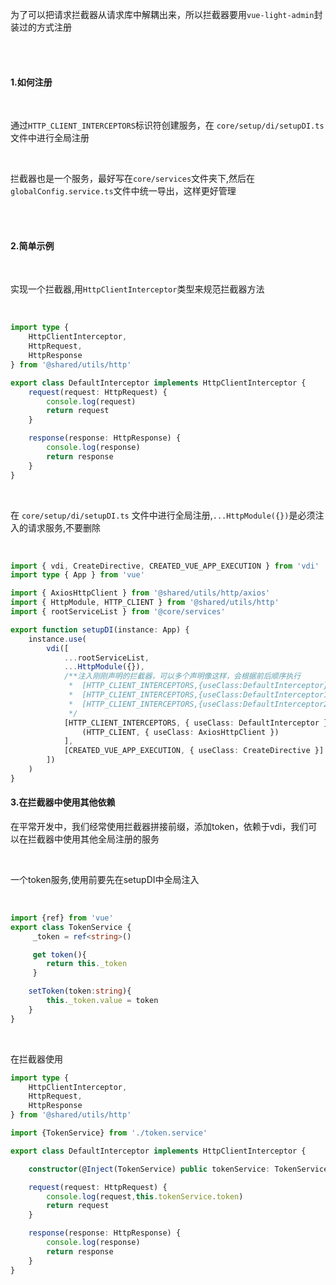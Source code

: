 为了可以把请求拦截器从请求库中解耦出来，所以拦截器要用`vue-light-admin`封装过的方式注册

<br />
<br />

#### 1.如何注册

<br />

通过`HTTP_CLIENT_INTERCEPTORS`标识符创建服务，在 `core/setup/di/setupDI.ts` 文件中进行全局注册

<br />

拦截器也是一个服务，最好写在`core/services`文件夹下,然后在`globalConfig.service.ts`文件中统一导出，这样更好管理


<br />
<br />

#### 2.简单示例

<br />

实现一个拦截器,用`HttpClientInterceptor`类型来规范拦截器方法

<br />

```ts
import type {
    HttpClientInterceptor,
    HttpRequest,
    HttpResponse
} from '@shared/utils/http'

export class DefaultInterceptor implements HttpClientInterceptor {
    request(request: HttpRequest) {
        console.log(request)
        return request
    }

    response(response: HttpResponse) {
        console.log(response)
        return response
    }
}
```

<br />

在 `core/setup/di/setupDI.ts` 文件中进行全局注册,`...HttpModule({})`是必须注入的请求服务,不要删除

<br />

```ts
import { vdi, CreateDirective, CREATED_VUE_APP_EXECUTION } from 'vdi'
import type { App } from 'vue'

import { AxiosHttpClient } from '@shared/utils/http/axios'
import { HttpModule, HTTP_CLIENT } from '@shared/utils/http'
import { rootServiceList } from '@core/services'

export function setupDI(instance: App) {
    instance.use(
        vdi([
            ...rootServiceList,
            ...HttpModule({}),
            /**注入刚刚声明的拦截器，可以多个声明像这样，会根据前后顺序执行
             *  [HTTP_CLIENT_INTERCEPTORS,{useClass:DefaultInterceptor}]
             *  [HTTP_CLIENT_INTERCEPTORS,{useClass:DefaultInterceptor1}]
             *  [HTTP_CLIENT_INTERCEPTORS,{useClass:DefaultInterceptor2}]
             */
            [HTTP_CLIENT_INTERCEPTORS, { useClass: DefaultInterceptor }][
                (HTTP_CLIENT, { useClass: AxiosHttpClient })
            ],
            [CREATED_VUE_APP_EXECUTION, { useClass: CreateDirective }]
        ])
    )
}
```

#### 3.在拦截器中使用其他依赖
在平常开发中，我们经常使用拦截器拼接前缀，添加token，依赖于vdi，我们可以在拦截器中使用其他全局注册的服务

<br />

一个token服务,使用前要先在setupDI中全局注入

<br />

```ts
import {ref} from 'vue'
export class TokenService {
     _token = ref<string>()

     get token(){
        return this._token
     }

    setToken(token:string){
        this._token.value = token
    }
}

```

<br />

在拦截器使用

```ts
import type {
    HttpClientInterceptor,
    HttpRequest,
    HttpResponse
} from '@shared/utils/http'

import {TokenService} from './token.service'

export class DefaultInterceptor implements HttpClientInterceptor {

    constructor(@Inject(TokenService) public tokenService: TokenService){}

    request(request: HttpRequest) {
        console.log(request,this.tokenService.token)
        return request
    }

    response(response: HttpResponse) {
        console.log(response)
        return response
    }
}
```

<br />




